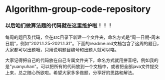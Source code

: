 # Algorithm-group-code-repository



### 以后咱们做算法题的代码就在这里维护啦！！！

每周的题目及代码，会在src目录下新建一个文件夹，命名方式是“周一日期-周末日期”，例如"2021.1.25-2021.1.31"。下面的readme.md文档包含了这周的题目，大家都可以出题哦，只用说明题目编号和出题人就可以咯。

大家记得把自己的代码放在自己专属文件夹下，命名方式就用拼音吧，例如我的是"yuanyuhan"。可以把所有的代码放到一个文档中，或者把全部java文件提交上来，总之随心所欲啦。希望大家多多做题，分享好的思路和解法。
